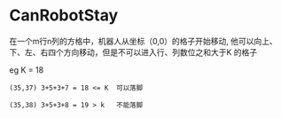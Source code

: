 # CanRobotStay
 在一个m行n列的方格中，机器人从坐标（0,0）的格子开始移动,
 他可以向上、下、左、右四个方向移动，但是不可以进入行、列数位之和大于K 的格子
   
eg  K = 18

    (35,37) 3+5+3+7 = 18 <= K  可以落脚

    (35,38) 3+5+3+8 = 19 > k   不能落脚
